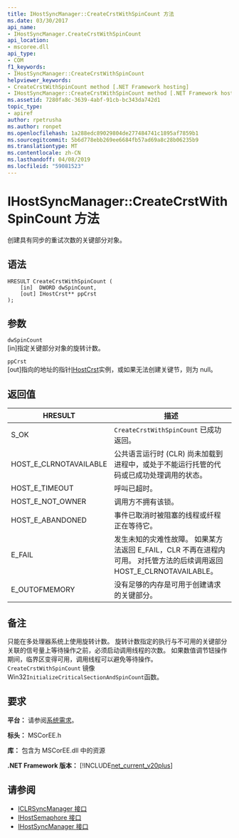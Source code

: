 ```yaml
---
title: IHostSyncManager::CreateCrstWithSpinCount 方法
ms.date: 03/30/2017
api_name:
- IHostSyncManager.CreateCrstWithSpinCount
api_location:
- mscoree.dll
api_type:
- COM
f1_keywords:
- IHostSyncManager::CreateCrstWithSpinCount
helpviewer_keywords:
- CreateCrstWithSpinCount method [.NET Framework hosting]
- IHostSyncManager::CreateCrstWithSpinCount method [.NET Framework hosting]
ms.assetid: 7280fa8c-3639-4abf-91cb-bc343da742d1
topic_type:
- apiref
author: rpetrusha
ms.author: ronpet
ms.openlocfilehash: 1a288edc89029804de277484741c1895af7859b1
ms.sourcegitcommit: 5b6d778ebb269ee6684fb57ad69a8c28b06235b9
ms.translationtype: MT
ms.contentlocale: zh-CN
ms.lasthandoff: 04/08/2019
ms.locfileid: "59081523"
---
```

# <a name="ihostsyncmanagercreatecrstwithspincount-method"></a>IHostSyncManager::CreateCrstWithSpinCount 方法
创建具有同步的重试次数的关键部分对象。  
  
## <a name="syntax"></a>语法  
  
```  
HRESULT CreateCrstWithSpinCount (  
    [in]  DWORD dwSpinCount,  
    [out] IHostCrst** ppCrst  
);  
```  
  
## <a name="parameters"></a>参数  
 `dwSpinCount`  
 [in]指定关键部分对象的旋转计数。  
  
 `ppCrst`  
 [out]指向的地址的指针[IHostCrst](../../../../docs/framework/unmanaged-api/hosting/ihostcrst-interface.md)实例，或如果无法创建关键节，则为 null。  
  
## <a name="return-value"></a>返回值  
  
|HRESULT|描述|  
|-------------|-----------------|  
|S_OK|`CreateCrstWithSpinCount` 已成功返回。|  
|HOST_E_CLRNOTAVAILABLE|公共语言运行时 (CLR) 尚未加载到进程中，或处于不能运行托管的代码或已成功处理调用的状态。|  
|HOST_E_TIMEOUT|呼叫已超时。|  
|HOST_E_NOT_OWNER|调用方不拥有该锁。|  
|HOST_E_ABANDONED|事件已取消时被阻塞的线程或纤程正在等待它。|  
|E_FAIL|发生未知的灾难性故障。 如果某方法返回 E_FAIL，CLR 不再在进程内可用。 对托管方法的后续调用返回 HOST_E_CLRNOTAVAILABLE。|  
|E_OUTOFMEMORY|没有足够的内存是可用于创建请求的关键部分。|  
  
## <a name="remarks"></a>备注  
 只能在多处理器系统上使用旋转计数。 旋转计数指定的执行与不可用的关键部分关联的信号量上等待操作之前，必须启动调用线程的次数。 如果数值调节钮操作期间，临界区变得可用，调用线程可以避免等待操作。 `CreateCrstWithSpinCount` 镜像 Win32`InitializeCriticalSectionAndSpinCount`函数。  
  
## <a name="requirements"></a>要求  
 **平台：** 请参阅[系统需求](../../../../docs/framework/get-started/system-requirements.md)。  
  
 **标头：** MSCorEE.h  
  
 **库：** 包含为 MSCorEE.dll 中的资源  
  
 **.NET Framework 版本：** [!INCLUDE[net_current_v20plus](../../../../includes/net-current-v20plus-md.md)]  
  
## <a name="see-also"></a>请参阅

- [ICLRSyncManager 接口](../../../../docs/framework/unmanaged-api/hosting/iclrsyncmanager-interface.md)
- [IHostSemaphore 接口](../../../../docs/framework/unmanaged-api/hosting/ihostsemaphore-interface.md)
- [IHostSyncManager 接口](../../../../docs/framework/unmanaged-api/hosting/ihostsyncmanager-interface.md)
